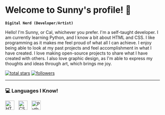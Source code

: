 # Welcome to Sunny's profile! 👋

**`Digital Nerd (Developer/Artist)`**

Hello! I'm Sunny, or Cal, whichever you prefer. I'm a self-taught developer. I am currently learning Python, and I know a bit about HTML and CSS. I like programming as it makes me feel proud of what all I can achieve. I enjoy being able to look at my past projects and feel accomplishment in what I have created. I love making open-source projects to share what I have created with others. I also love graphic design, as I'm able to express my thoughts and ideas through art, which brings me joy.

<p align="left">
  <a href="https://github.com/Sunny223dev?tab=repositories&sort=stargazers">
    <img alt="total stars" title="Total stars on GitHub" src="https://custom-icon-badges.demolab.com/github/stars/Sunny223dev?color=55960c&style=for-the-badge&labelColor=488207&logo=star"/></a>
  <a href="https://github.com/DenverCoder1?tab=followers">
    <img alt="followers" title="Follow me on Github" src="https://custom-icon-badges.demolab.com/github/followers/Sunny223dev?color=236ad3&labelColor=1155ba&style=for-the-badge&logo=person-add&label=Follow&logoColor=white"/></a>
  
</p>

---

### 💻 Languages I Know!

<img align="left" alt="HTML" width="30px" style="padding-right:10px;" src="https://cdn.jsdelivr.net/gh/devicons/devicon/icons/html5/html5-plain.svg" />
<img align="left" alt="CSS" width="30px" style="padding-right:10px;" src="https://cdn.jsdelivr.net/gh/devicons/devicon/icons/css3/css3-plain.svg" />
<img align="left" alt="Python" width="30px" style="padding-right:10px;" src="https://cdn.jsdelivr.net/gh/devicons/devicon/icons/python/python-plain.svg" />

